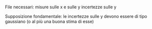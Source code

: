 File necessari:
misure sulle x e sulle y
incertezze sulle y

Supposizione fondamentale:
le incertezze sulle y devono essere di tipo gaussiano (o al più una buona stima di esse)
